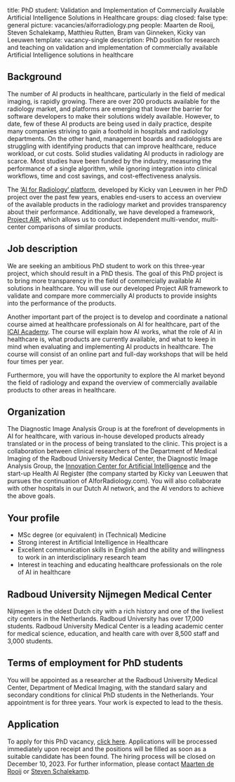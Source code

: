 title: PhD student: Validation and Implementation of Commercially Available Artificial Intelligence Solutions in Healthcare
groups: diag
closed: false
type: general
picture: vacancies/aiforradiology.png
people: Maarten de Rooij, Steven Schalekamp, Matthieu Rutten, Bram van Ginneken, Kicky van Leeuwen
template: vacancy-single
description: PhD position for research and teaching on validation and implementation of commercially available Artificial Intelligence solutions in healthcare

## Background
The number of AI products in healthcare, particularly in the field of medical imaging, is rapidly growing. There are over 200 products available for the radiology market, and platforms are emerging that lower the barrier for software developers to make their solutions widely available. However, to date, few of these AI products are being used in daily practice, despite many companies striving to gain a foothold in hospitals and radiology departments. On the other hand, management boards and radiologists are struggling with identifying products that can improve healthcare, reduce workload, or cut costs. Solid studies validating AI products in radiology are scarce. Most studies have been funded by the industry, measuring the performance of a single algorithm, while ignoring integration into clinical workflows, time and cost savings, and cost-effectiveness analysis. 

The [‘AI for Radiology’ platform](https://aiforradiology.com), developed by Kicky van Leeuwen in her PhD project over the past few years, enables end-users to access an overview of the available products in the radiology market and provides transparency about their performance. Additionally, we have developed a framework, [Project AIR](https://grand-challenge.org/aiforradiology/project-air/), which allows us to conduct independent multi-vendor, multi-center comparisons of similar products.
 
## Job description
We are seeking an ambitious PhD student to work on this three-year project, which should result in a PhD thesis. The goal of this PhD project is to bring more transparency in the field of commercially available AI solutions in healthcare. You will use our developed Project AIR framework to validate and compare more commercially AI products to provide insights into the performance of the products. 

Another important part of the project is to develop and coordinate a national course aimed at healthcare professionals on AI for healthcare, part of the [ICAI Academy](https://icai.ai/academy/). The course will explain how AI works, what the role of AI in healthcare is, what products are currently available, and what to keep in mind when evaluating and implementing AI products in healthcare. The course will consist of an online part and full-day workshops that will be held four times per year. 

Furthermore, you will have the opportunity to explore the AI market beyond the field of radiology and expand the overview of commercially available products to other areas in healthcare. 
 
## Organization
The Diagnostic Image Analysis Group is at the forefront of developments in AI for healthcare, with various in-house developed products already translated or in the process of being translated to the clinic. This project is a collaboration between clinical researchers of the Department of Medical Imaging of the Radboud University Medical Center, the Diagnostic Image Analysis Group, the [Innovation Center for Artificial Intelligence](https://icai.ai/) and the start-up Health AI Register (the company started by Kicky van Leeuwen that pursues the continuation of AIforRadiology.com). You will also collaborate with other hospitals in our Dutch AI network, and the AI vendors to achieve the above goals.    

## Your profile
*	MSc degree (or equivalent) in (Technical) Medicine
*	Strong interest in Artificial Intelligence in Healthcare
*	Excellent communication skills in English and the ability and willingness to work in an interdisciplinary research team
*	Interest in teaching and educating healthcare professionals on the role of AI in healthcare

## Radboud University Nijmegen Medical Center
Nijmegen is the oldest Dutch city with a rich history and one of the liveliest city centers in the Netherlands. Radboud University has over 17,000 students. Radboud University Medical Center is a leading academic center for medical science, education, and health care with over 8,500 staff and 3,000 students.

## Terms of employment for PhD students
You will be appointed as a researcher at the Radboud University Medical Center, Department of Medical Imaging, with the standard salary and secondary conditions for clinical PhD students in the Netherlands. Your appointment is for three years. Your work is expected to lead to the thesis.

## Application
To apply for this PhD vacancy, [click here](https://www.radboudumc.nl/en/vacancies/139385-phd-candidate-validation-and-implementation-of-commercially-available-artificial-intelligence). Applications will be processed immediately upon receipt and the positions will be filled as soon as a suitable candidate has been found. The hiring process will be closed on December 10, 2023. For further information, please contact [Maarten de Rooij](mailto:maarten.derooij@radboudumc.nl) or [Steven Schalekamp](mailto:steven.schalekamp@radboudumc.nl).
